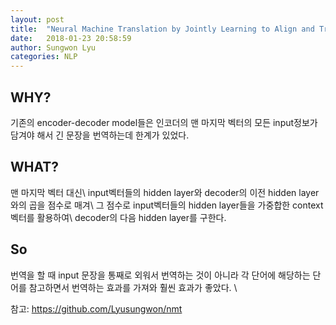 ```yaml
---
layout: post
title:  "Neural Machine Translation by Jointly Learning to Align and Translate"
date:   2018-01-23 20:58:59
author: Sungwon Lyu
categories: NLP
---
```

## WHY? 
기존의 encoder-decoder model들은 인코더의 맨 마지막 벡터의 모든 input정보가 담겨야 해서 긴 문장을 번역하는데 한계가 있었다.  

## WHAT?
맨 마지막 벡터 대신\\
input벡터들의 hidden layer와 decoder의 이전 hidden layer와의 곱을 점수로 매겨\\
그 점수로 input벡터들의 hidden layer들을 가중합한 context 벡터를 활용하여\\
decoder의 다음 hidden layer를 구한다. 

## So
번역을 할 때 input 문장을 통째로 외워서 번역하는 것이 아니라 각 단어에 해당하는 단어를 참고하면서 번역하는 효과를 가져와 훨씬 효과가 좋았다. \\

참고: https://github.com/Lyusungwon/nmt